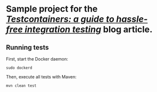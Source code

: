 # Sample project for the _[Testcontainers: a guide to hassle-free integration testing](https://jezorko.github.io/kotlin,/spock,/docker,/testing,/testcontainers/2018/10/08/testcontainers-a-guide-to-hassle-free-integration-testing.html)_ blog article.

## Running tests

First, start the Docker daemon:

```shell
sudo dockerd
```

Then, execute all tests with Maven:

```shell
mvn clean test
```